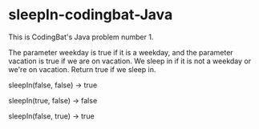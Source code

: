 # sleepIn-codingbat-Java
This is CodingBat's Java problem number 1.

The parameter weekday is true if it is a weekday, and the parameter vacation is true if we are on vacation. 
We sleep in if it is not a weekday or we're on vacation. Return true if we sleep in.


sleepIn(false, false) → true

sleepIn(true, false) → false

sleepIn(false, true) → true
